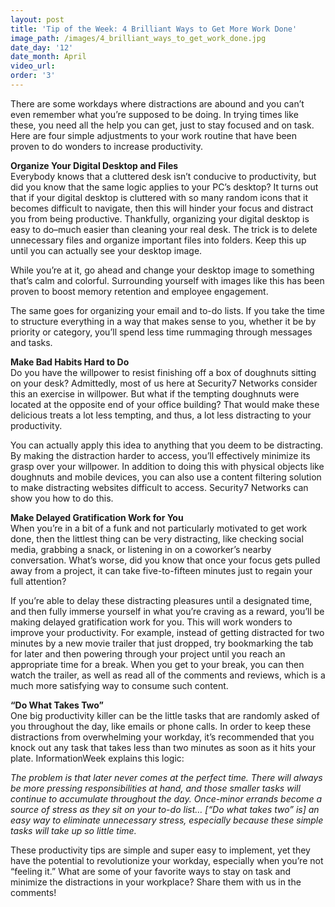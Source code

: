```yaml
---
layout: post
title: 'Tip of the Week: 4 Brilliant Ways to Get More Work Done'
image_path: /images/4_brilliant_ways_to_get_work_done.jpg
date_day: '12'
date_month: April
video_url:
order: '3'
---
```



There are some workdays where distractions are abound and you can’t even remember what you’re supposed to be doing. In trying times like these, you need all the help you can get, just to stay focused and on task. Here are four simple adjustments to your work routine that have been proven to do wonders to increase productivity.

**Organize Your Digital Desktop and Files**
<br>Everybody knows that a cluttered desk isn’t conducive to productivity, but did you know that the same logic applies to your PC’s desktop? It turns out that if your digital desktop is cluttered with so many random icons that it becomes difficult to navigate, then this will hinder your focus and distract you from being productive. Thankfully, organizing your digital desktop is easy to do–much easier than cleaning your real desk. The trick is to delete unnecessary files and organize important files into folders. Keep this up until you can actually see your desktop image.

While you’re at it, go ahead and change your desktop image to something that’s calm and colorful. Surrounding yourself with images like this has been proven to boost memory retention and employee engagement.

The same goes for organizing your email and to-do lists. If you take the time to structure everything in a way that makes sense to you, whether it be by priority or category, you’ll spend less time rummaging through messages and tasks.

**Make Bad Habits Hard to Do**
<br>Do you have the willpower to resist finishing off a box of doughnuts sitting on your desk? Admittedly, most of us here at Security7 Networks consider this an exercise in willpower. But what if the tempting doughnuts were located at the opposite end of your office building? That would make these delicious treats a lot less tempting, and thus, a lot less distracting to your productivity.

You can actually apply this idea to anything that you deem to be distracting. By making the distraction harder to access, you’ll effectively minimize its grasp over your willpower. In addition to doing this with physical objects like doughnuts and mobile devices, you can also use a content filtering solution to make distracting websites difficult to access. Security7 Networks can show you how to do this.

**Make Delayed Gratification Work for You**
<br>When you’re in a bit of a funk and not particularly motivated to get work done, then the littlest thing can be very distracting, like checking social media, grabbing a snack, or listening in on a coworker’s nearby conversation. What’s worse, did you know that once your focus gets pulled away from a project, it can take five-to-fifteen minutes just to regain your full attention?

If you’re able to delay these distracting pleasures until a designated time, and then fully immerse yourself in what you’re craving as a reward, you’ll be making delayed gratification work for you. This will work wonders to improve your productivity. For example, instead of getting distracted for two minutes by a new movie trailer that just dropped, try bookmarking the tab for later and then powering through your project until you reach an appropriate time for a break. When you get to your break, you can then watch the trailer, as well as read all of the comments and reviews, which is a much more satisfying way to consume such content.

**“Do What Takes Two”**
<br>One big productivity killer can be the little tasks that are randomly asked of you throughout the day, like emails or phone calls. In order to keep these distractions from overwhelming your workday, it’s recommended that you knock out any task that takes less than two minutes as soon as it hits your plate. InformationWeek explains this logic:

*The problem is that later never comes at the perfect time. There will always be more pressing responsibilities at hand, and those smaller tasks will continue to accumulate throughout the day. Once-minor errands become a source of stress as they sit on your to-do list… [“Do what takes two” is] an easy way to eliminate unnecessary stress, especially because these simple tasks will take up so little time.*

These productivity tips are simple and super easy to implement, yet they have the potential to revolutionize your workday, especially when you’re not “feeling it.” What are some of your favorite ways to stay on task and minimize the distractions in your workplace? Share them with us in the comments!